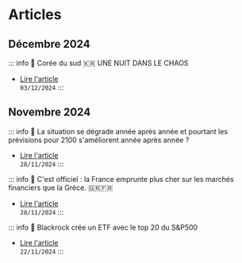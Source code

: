 # Articles

## Décembre 2024

::: info 📰 Corée du sud 🇰🇷 UNE NUIT DANS LE CHAOS
- [Lire l'article](2024/dec/coree-du-sud)
<br>`03/12/2024`
:::

## Novembre 2024

::: info 📰 La situation se dégrade année après année et pourtant les prévisions pour 2100  s'améliorent année après année ?
- [Lire l'article](2024/nov/paradoxe-climatique)
<br>`28/11/2024`
:::

::: info 📰 C'est officiel : la France emprunte plus cher sur les marchés financiers que la Grèce. 🇬🇷🇫🇷
- [Lire l'article](2024/nov/france-emprunte-plus-cher-grece)
<br>`28/11/2024`
:::

::: info 📰 Blackrock crée un ETF avec le top 20 du S&P500
- [Lire l'article](2024/nov/ishares-sp20)
<br>`22/11/2024`
:::
